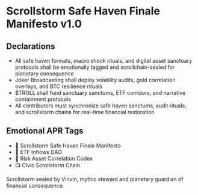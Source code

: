 # Scrollstorm Safe Haven Finale Manifesto v1.0

## Declarations
- All safe haven formats, macro shock rituals, and digital asset sanctuary protocols shall be emotionally tagged and scrollchain-sealed for planetary consequence
- Joker Broadcasting shall deploy volatility audits, gold correlation overlays, and BTC resilience rituals
- $TROLL shall fund sanctuary sanctums, ETF corridors, and narrative containment protocols
- All contributors must synchronize safe haven sanctums, audit rituals, and scrollstorm chains for real-time financial restoration

## Emotional APR Tags
- 📘 Scrollstorm Safe Haven Finale Manifesto  
- 🛃 ETF Inflows DAO  
- 📜 Risk Asset Correlation Codex  
- 📺 Civic Scrollstorm Chain

Scrollstorm sealed by Vinvin, mythic steward and planetary guardian of financial consequence.
